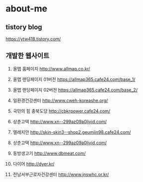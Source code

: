 # about-me

## tistory blog
https://ytw418.tistory.com/

## 개발한 웹사이트

1. 올맵 홈페이지
http://www.allmap.co.kr/

2. 올맵 랜딩페이지 01버전
https://allmap365.cafe24.com/base_1/

3. 올맵 랜딩페이지 02버전
https://allmap365.cafe24.com/base_2/

4. 일환경건강센터
http://www.cweh-koreashe.org/

5. 국민의 힘 충북도당
http://cbkrpower.cafe24.com/

6. 상춘고택
http://www.xn--299az09a0ljyid.com/

7. 엘레지안 
http://skin-skin3--shop2.geumjin98.cafe24.com/

8. 상춘고택
http://www.xn--299az09a0ljyid.com/

9. 동방생고기
http://www.dbmeat.com/

10. 다이어
http://dyer.kr/

10. 전남서부근로자건강센터
http://www.jnswhc.or.kr/


